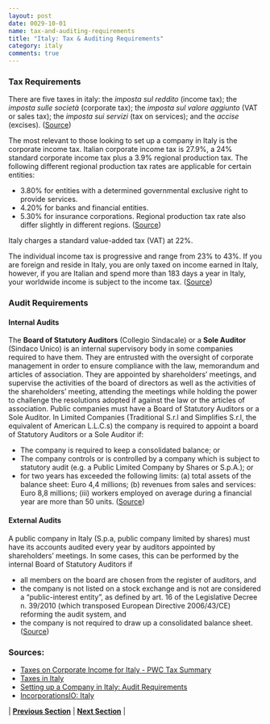 ```yaml
---
layout: post
date: 0029-10-01
name: tax-and-auditing-requirements
title: "Italy: Tax & Auditing Requirements"
category: italy
comments: true
---
```


### Tax Requirements
There are five taxes in italy: the *imposta sul reddito* (income tax); the *imposta sulle società* (corporate tax); the *imposta sul valore aggiunto* (VAT or sales tax); the *imposta sui servizi* (tax on services); and the *accise* (excises). ([Source](https://internationalliving.com/countries/italy/taxes/))

The most relevant to those looking to set up a company in Italy is the corporate income tax. Italian corporate income tax is 27.9%, a 24% standard corporate income tax plus a 3.9% regional production tax. The following different regional production tax rates are applicable for certain entities:
- 3.80% for entities with a determined governmental exclusive right to provide services.
- 4.20% for banks and financial entities.
- 5.30% for insurance corporations.
Regional production tax rate also differ slightly in different regions. ([Source](http://taxsummaries.pwc.com/ID/Italy-Corporate-Taxes-on-corporate-income))

Italy charges a standard value-added tax (VAT) at 22%. 

The individual income tax is progressive and range from 23% to 43%. If you are foreign and reside in Italy, you are only taxed on income earned in Italy, however, if you are Italian and spend more than 183 days a year in Italy, your worldwide income is subject to the income tax. ([Source](https://internationalliving.com/countries/italy/taxes/))

### Audit Requirements
#### Internal Audits
The **Board of Statutory Auditors** (Collegio Sindacale) or a **Sole Auditor** (Sindaco Unico) is an internal supervisory body in some companies required to have them. They are entrusted with the oversight of corporate management in order to ensure compliance with the law, memorandum and articles of association. They are appointed by shareholders’ meetings, and supervise the activities of the board of directors as well as the activities of the shareholders’ meeting, attending the meetings while holding the power to challenge the resolutions adopted if against the law or the articles of association.
Public companies must have a Board of Statutory Auditors or a Sole Auditor. In Limited Companies (Traditional S.r.l and Simplifies S.r.l, the equivalent of American L.L.C.s) the company is required to appoint a board of Statutory Auditors or a Sole Auditor if:
- The company is required to keep a consolidated balance; or
- The company controls or is controlled by a company which is subject to statutory audit (e.g. a Public Limited Company by Shares or S.p.A.); or
- for two years has exceeded the following limits: (a) total assets of the balance sheet: Euro 4,4 millions; (b) revenues from sales and services: Euro 8,8 millions; (iii) workers employed on average during a financial year are more than 50 units. ([Source](https://www.italiancompanyformations.com/services/set-up-a-company-in-italy/))

#### External Audits
A public company in Italy (S.p.a, public company limited by shares) must have its accounts audited every year by auditors appointed by shareholders’ meetings. In some cases, this can be performed by the internal Board of Statutory Auditors if
- all members on the board are chosen from the register of auditors, and
- the company is not listed on a stock exchange and is not are considered a “public-interest entity”, as defined by art. 16 of the Legislative Decree n. 39/2010 (which transposed European Directive 2006/43/CE) reforming the audit system, and
- the company is not required to draw up a consolidated balance sheet. ([Source](https://www.italiancompanyformations.com/services/set-up-a-company-in-italy/))

### Sources:
- [Taxes on Corporate Income for Italy - PWC Tax Summary](http://taxsummaries.pwc.com/ID/Italy-Corporate-Taxes-on-corporate-income)
- [Taxes in Italy](https://internationalliving.com/countries/italy/taxes/)
- [Setting up a Company in Italy: Audit Requirements](https://www.italiancompanyformations.com/services/set-up-a-company-in-italy/)
- [IncorporationsIO: Italy](https://incorporations.io/italy)


| **[Previous Section]( https://neo-project.github.io/global-blockchain-compliance-hub//italy/italy-team-member-nationality-requirements.html)** | **[Next Section]( https://neo-project.github.io/global-blockchain-compliance-hub//italy/italy-governing-by-law.html)** |
